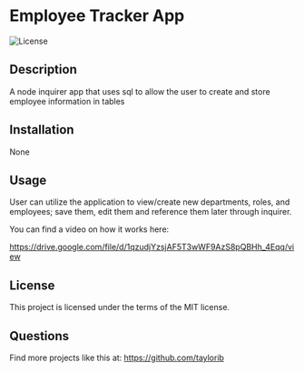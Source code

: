 # Employee Tracker App

![License](https://img.shields.io/badge/License-MIT-blue.svg)

## Description

A node inquirer app that uses sql to allow the user to create and store employee information in tables


## Installation

None

## Usage

User can utilize the application to view/create new departments, roles, and employees; save them, edit them and reference them later through inquirer.

You can find a video on how it works here:

https://drive.google.com/file/d/1qzudjYzsjAF5T3wWF9AzS8pQBHh_4Eqq/view

## License

This project is licensed under the terms of the MIT license.

## Questions 

Find more projects like this at: https://github.com/taylorib


